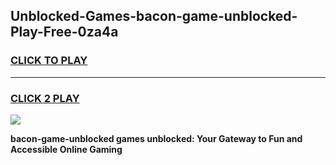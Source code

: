 
## Unblocked-Games-bacon-game-unblocked-Play-Free-0za4a
<h3>
<a href="https://premium76.site?title=bacon-game-unblocked&ref=09A">CLICK TO PLAY</a></h3>
<hr>

<h3>
<a href="https://premium76.site?title=bacon-game-unblocked&ref=09A">CLICK 2 PLAY</a>
  
</h3>

<a href="https://premium76.site?title=bacon-game-unblocked&ref=09A"><img src="https://clearcache.store/games.png"></a>


**bacon-game-unblocked games unblocked: Your Gateway to Fun and Accessible Online Gaming**
